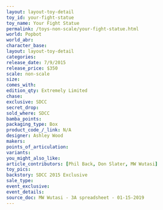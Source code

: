 ```yaml
---
layout: layout-toy-detail 
toy_id: your-fight-statue
toy_name: Your Fight Statue
permalink: /toys-non-scale/your-fight-statue.html
world: Popbot
world_abr: 
character_base: 
layout: layout-toy-detail
categories: 
release_date: 7/9/2015
release_price: $350 
scale: non-scale
size: 
comes_with: 
edition_qty: Extremely Limited
chase: 
exclusive: SDCC
secret_drop: 
sold_where: SDCC
bamba_points: 
packaging_type: Box
product_code_/_link: N/A
designer: Ashley Wood
makers: 
points_of_articulation: 
variants: 
you_might_also_like: 
article_contributors: [Phil Back, Don Slater, MW Wutasi]
toy_pics: 
backstory: SDCC 2015 Exclusive
sale_type: 
event_exclusive: 
event_details: 
source_doc: MW Wutasi - 3A spreadsheet - 01-15-2019
---
```

